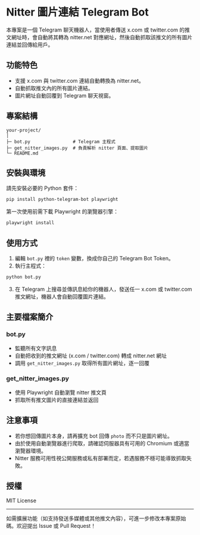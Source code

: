 # Nitter 圖片連結 Telegram Bot

本專案是一個 Telegram 聊天機器人，當使用者傳送 x.com 或 twitter.com 的推文網址時，會自動將其轉為 nitter.net 對應網址，然後自動抓取該推文的所有圖片連結並回傳給用戶。

## 功能特色

- 支援 x.com 與 twitter.com 連結自動轉換為 nitter.net。
- 自動抓取推文內的所有圖片連結。
- 圖片網址自動回覆到 Telegram 聊天視窗。

## 專案結構

```
your-project/
│
├─ bot.py                # Telegram 主程式
├─ get_nitter_images.py  # 負責解析 nitter 頁面、提取圖片
└─ README.md
```

## 安裝與環境

請先安裝必要的 Python 套件：

```bash
pip install python-telegram-bot playwright
```

第一次使用前需下載 Playwright 的瀏覽器引擎：

```bash
playwright install
```

## 使用方式

1. 編輯 `bot.py` 裡的 `token` 變數，換成你自己的 Telegram Bot Token。
2. 執行主程式：

```bash
python bot.py
```

3. 在 Telegram 上搜尋並傳訊息給你的機器人，發送任一 x.com 或 twitter.com 推文網址，機器人會自動回覆圖片連結。

## 主要檔案簡介

### bot.py

- 監聽所有文字訊息
- 自動把收到的推文網址 (x.com / twitter.com) 轉成 nitter.net 網址
- 調用 `get_nitter_images.py` 取得所有圖片網址，逐一回覆

### get_nitter_images.py

- 使用 Playwright 自動瀏覽 nitter 推文頁
- 抓取所有推文圖片的直接連結並返回

## 注意事項

- 若你想回傳圖片本身，請再擴充 bot 回傳 `photo` 而不只是圖片網址。
- 由於使用自動瀏覽器進行爬取，請確認伺服器具有可用的 Chromium 或適當瀏覽器環境。
- Nitter 服務可用性視公開服務或私有部署而定，若遇服務不穩可能導致抓取失敗。

## 授權

MIT License

---

如需擴展功能（如支持發送多媒體或其他推文內容），可進一步修改本專案原始碼。欢迎提出 Issue 或 Pull Request！
